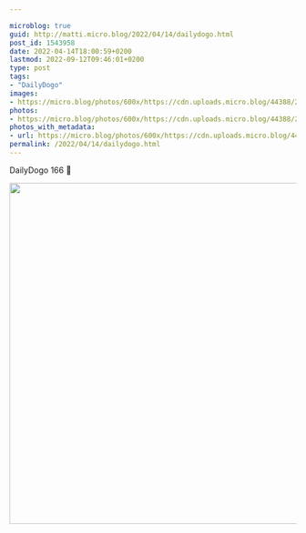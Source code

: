```yaml
---

microblog: true
guid: http://matti.micro.blog/2022/04/14/dailydogo.html
post_id: 1543958
date: 2022-04-14T18:00:59+0200
lastmod: 2022-09-12T09:46:01+0200
type: post
tags:
- "DailyDogo"
images:
- https://micro.blog/photos/600x/https://cdn.uploads.micro.blog/44388/2022/3d502d5321.jpg
photos:
- https://micro.blog/photos/600x/https://cdn.uploads.micro.blog/44388/2022/3d502d5321.jpg
photos_with_metadata:
- url: https://micro.blog/photos/600x/https://cdn.uploads.micro.blog/44388/2022/3d502d5321.jpg
permalink: /2022/04/14/dailydogo.html
---
```

DailyDogo 166 🐶

<img src="/media/uploads/2022/3d502d5321.jpg" width="600" height="600" alt="" />
